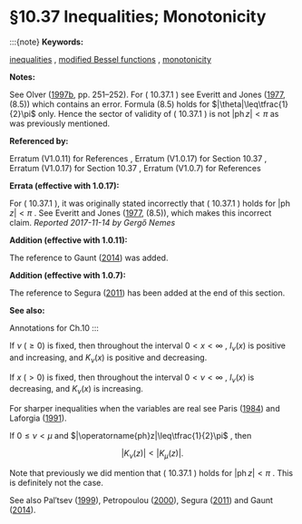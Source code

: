 # §10.37 Inequalities; Monotonicity

:::{note}
**Keywords:**

[inequalities](http://dlmf.nist.gov/search/search?q=inequalities) , [modified Bessel functions](http://dlmf.nist.gov/search/search?q=modified%20Bessel%20functions) , [monotonicity](http://dlmf.nist.gov/search/search?q=monotonicity)

**Notes:**

See Olver ([1997b](./bib/O.html#bib1809 "Asymptotics and Special Functions"), pp. 251–252). For ( 10.37.1 ) see Everitt and Jones ([1977](./bib/E.html#bib763 "On an integral inequality"), (8.5)) which contains an error. Formula (8.5) holds for $|\theta|\leq\tfrac{1}{2}\pi$ only. Hence the sector of validity of ( 10.37.1 ) is not $|\operatorname{ph}z|<\pi$ as was previously mentioned.

**Referenced by:**

Erratum (V1.0.11) for References , Erratum (V1.0.17) for Section 10.37 , Erratum (V1.0.17) for Section 10.37 , Erratum (V1.0.7) for References

**Errata (effective with 1.0.17):**

For ( 10.37.1 ), it was originally stated incorrectly that ( 10.37.1 ) holds for $|\operatorname{ph}z|<\pi$ . See Everitt and Jones ([1977](./bib/E.html#bib763 "On an integral inequality"), (8.5)), which makes this incorrect claim. *Reported 2017-11-14 by Gergő Nemes*

**Addition (effective with 1.0.11):**

The reference to Gaunt ([2014](./bib/G.html#bib2866 "Inequalities for modified Bessel functions and their integrals")) was added.

**Addition (effective with 1.0.7):**

The reference to Segura ([2011](./bib/S.html#bib2819 "Bounds for ratios of modified Bessel functions and associated Turán-type inequalities")) has been added at the end of this section.

**See also:**

Annotations for Ch.10
:::

If $\nu$ $(\geq 0)$ is fixed, then throughout the interval $0<x<\infty$ , $I_{\nu}\left(x\right)$ is positive and increasing, and $K_{\nu}\left(x\right)$ is positive and decreasing.

If $x$ $(>0)$ is fixed, then throughout the interval $0<\nu<\infty$ , $I_{\nu}\left(x\right)$ is decreasing, and $K_{\nu}\left(x\right)$ is increasing.

For sharper inequalities when the variables are real see Paris ([1984](./bib/P.html#bib1831 "An inequality for the Bessel function ⁢ J ν ( ⁢ ν x )")) and Laforgia ([1991](./bib/L.html#bib1364 "Bounds for modified Bessel functions")).

If $0\leq\nu<\mu$ and $|\operatorname{ph}z|\leq\tfrac{1}{2}\pi$ , then


<a id="E1"></a>
$$
|K_{\nu}\left(z\right)|<|K_{\mu}\left(z\right)|. \tag{10.37.1}
$$

Note that previously we did mention that ( 10.37.1 ) holds for $|\operatorname{ph}z|<\pi$ . This is definitely not the case.

See also Pal′tsev ([1999](./bib/P.html#bib2653 "On two-sided estimates, uniform with respect to the real argument and index, for modified Bessel functions")), Petropoulou ([2000](./bib/P.html#bib2654 "Bounds for ratios of modified Bessel functions")), Segura ([2011](./bib/S.html#bib2819 "Bounds for ratios of modified Bessel functions and associated Turán-type inequalities")) and Gaunt ([2014](./bib/G.html#bib2866 "Inequalities for modified Bessel functions and their integrals")).
